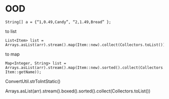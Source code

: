 # OOD

```
String[] a = {“1,0.49,Candy”, “2,1.49,Bread” };
```
to list

```
List<Item> list = Arrays.asList(arr).stream().map(Item::new).collect(Collectors.toList());
```

to map
```
Map<Integer, String> list = Arrays.asList(arr).stream().map(Item::new).sorted().collect(Collectors.toMap(Item::getId, Item::getName));
```

ConvertUtil.strToIntStatic()

Arrays.asList(arr).stream().boxed().sorted().collect(Collectors.toList())